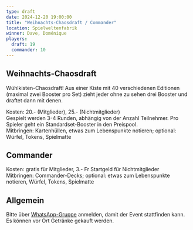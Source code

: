 ```yaml
---
type: draft
date: 2024-12-20 19:00:00
title: "Weihnachts-Chaosdraft / Commander"
location: Spielweltenfabrik
winner: Dave, Doménique
players:
  draft: 19
  commander: 10
---
```

## Weihnachts-Chaosdraft
Wühlkisten-Chaosdraft!
Aus einer Kiste mit 40 verschiedenen Editionen (maximal zwei Booster pro Set)
zieht jeder ohne zu sehen drei Booster und draftet dann mit denen.

Kosten: 20.- (Mitglieder), 25.- (Nichtmitglieder) \
Gespielt werden 3-4 Runden, abhängig von der Anzahl Teilnehmer.
Pro Spieler geht ein Standardset-Booster in den Preispool. \
Mitbringen: Kartenhüllen, etwas zum Lebenspunkte notieren; optional: Würfel, Tokens, Spielmatte

## Commander
Kosten: gratis für Mitglieder, 3.- Fr Startgeld für Nichtmitglieder \
Mitbringen: Commander-Decks; optional: etwas zum Lebenspunkte notieren, Würfel, Tokens, Spielmatte

## Allgemein
Bitte über [WhatsApp-Gruppe](https://chat.whatsapp.com/HQ7IINFrZB63esDNRqsIUw) anmelden, damit der Event stattfinden kann. \
Es können vor Ort Getränke gekauft werden.
